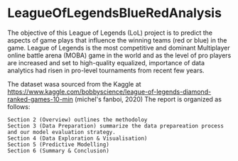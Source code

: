 # LeagueOfLegendsBlueRedAnalysis

The objective of this League of Legends (LoL) project is to predict the aspects of game plays that influence the winning teams (red or blue) in the game. League of Legends is the most competitive and dominant Multiplayer online battle arena (MOBA) game in the world and as the level of pro players are increased and set to high-quality equalized, importance of data analytics had risen in pro-level tournaments from recent few years.

The dataset wasa sourced from the Kaggle at https://www.kaggle.com/bobbyscience/league-of-legends-diamond-ranked-games-10-min (michel's fanboi, 2020)
The report is organized as follows:

    Section 2 (Overview) outlines the methodoloy
    Section 3 (Data Preparation) summarize the data prepareation process and our model evaluation strategy.
    Section 4 (Data Exploration & Visualisation)
    Section 5 (Predictive Modelling)
    Section 6 (Summary & Conclusion)
